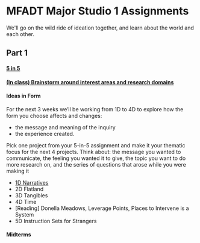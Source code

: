 # MFADT Major Studio 1 Assignments

We'll go on the wild ride of ideation together, and learn about the world and each other.

## Part 1
#### [5 in 5](five-in-five.md)
#### [(In class) Brainstorm around interest areas and research domains](brainstorm-domains.md)

#### Ideas in Form
For the next 3 weeks we’ll be working from 1D to 4D to explore how the form you choose affects and changes: 
* the message and meaning of the inquiry 
* the experience created.

Pick one project from your 5-in-5 assignment and make it your thematic focus for the next 4 projects. 
Think about:  the message you wanted to communicate, the feeling you wanted it to give, the topic you want to do more research on, and the series of questions that arose while you were making it

* [1D Narratives](ideas-in-form-1D.md)
* 2D Flatland
* 3D Tangibles
* 4D Time
* [Reading] Donella Meadows, Leverage Points, Places to Intervene is a System
* 5D Instruction Sets for Strangers
#### Midterms

